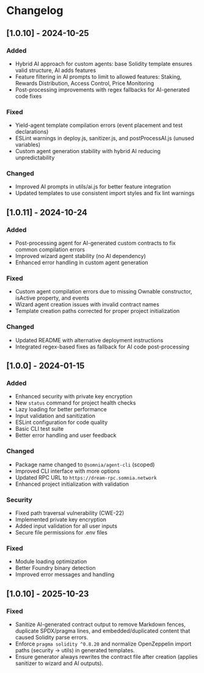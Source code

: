 # Changelog

## [1.0.10] - 2024-10-25

### Added
- Hybrid AI approach for custom agents: base Solidity template ensures valid structure, AI adds features
- Feature filtering in AI prompts to limit to allowed features: Staking, Rewards Distribution, Access Control, Price Monitoring
- Post-processing improvements with regex fallbacks for AI-generated code fixes

### Fixed
- Yield-agent template compilation errors (event placement and test declarations)
- ESLint warnings in deploy.js, sanitizer.js, and postProcessAI.js (unused variables)
- Custom agent generation stability with hybrid AI reducing unpredictability

### Changed
- Improved AI prompts in utils/ai.js for better feature integration
- Updated templates to use consistent import styles and fix lint warnings

## [1.0.11] - 2024-10-24

### Added
- Post-processing agent for AI-generated custom contracts to fix common compilation errors
- Improved wizard agent stability (no AI dependency)
- Enhanced error handling in custom agent generation

### Fixed
- Custom agent compilation errors due to missing Ownable constructor, isActive property, and events
- Wizard agent creation issues with invalid contract names
- Template creation paths corrected for proper project initialization

### Changed
- Updated README with alternative deployment instructions
- Integrated regex-based fixes as fallback for AI code post-processing

## [1.0.0] - 2024-01-15

### Added
- Enhanced security with private key encryption
- New `status` command for project health checks
- Lazy loading for better performance
- Input validation and sanitization
- ESLint configuration for code quality
- Basic CLI test suite
- Better error handling and user feedback

### Changed
- Package name changed to `@somnia/agent-cli` (scoped)
- Improved CLI interface with more options
- Updated RPC URL to `https://dream-rpc.somnia.network`
- Enhanced project initialization with validation

### Security
- Fixed path traversal vulnerability (CWE-22)
- Implemented private key encryption
- Added input validation for all user inputs
- Secure file permissions for .env files

### Fixed
- Module loading optimization
- Better Foundry binary detection
- Improved error messages and handling

## [1.0.10] - 2025-10-23

### Fixed
- Sanitize AI-generated contract output to remove Markdown fences, duplicate SPDX/pragma lines, and embedded/duplicated content that caused Solidity parse errors.
- Enforce `pragma solidity ^0.8.20` and normalize OpenZeppelin import paths (security -> utils) in generated templates.
- Ensure generator always rewrites the contract file after creation (applies sanitizer to wizard and AI outputs).
